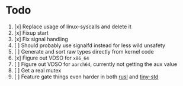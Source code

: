 # Todo

1. [x] Replace usage of linux-syscalls and delete it
2. [x] Fixup start
3. [x] Fix signal handling
4. [ ] Should probably use signalfd instead for less wild unsafety
5. [ ] Generate and sort raw types directly from kernel code
6. [x] Figure out VDSO for `x86_64`
7. [ ] Figure out VDSO for `aarch64`, currently not getting the aux value
8. [ ] Get a real mutex
9. [ ] Feature gate things even harder in both [rusl](rusl) and [tiny-std](tiny-std)
